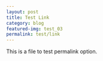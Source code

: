 ```yaml
---
layout: post
title: Test Link
category: blog
featured-img: test_03
permalink: test/link
---
```


This is a file to test permalink option.
